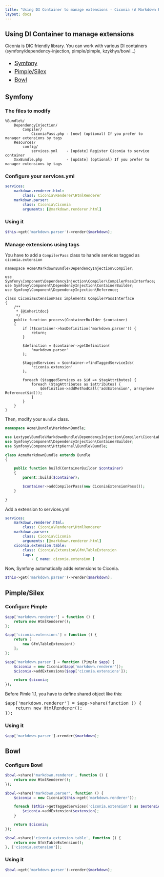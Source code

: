 ```yaml
---
title: "Using DI Container to manage extensions - Ciconia (A Markdown Parser)"
layout: docs
---
```


<h2 class="title">Using DI Container to manage extensions</h2>

<p>Ciconia is DIC friendly library. You can work with various DI containers (symfony/dependency-injection, pimple/pimple, kzykhys/bowl...)</p>

<ul style="font-size:18px;line-height: 1.5;">
  <li><a href="#symfony">Symfony</a></li>
  <li><a href="#pimple">Pimple/Silex</a></li>
  <li><a href="#bowl">Bowl</a></li>
</ul>

<h2 id="symfony" class="title">Symfony</h2>

### The files to modify

```
%Bundle%/
    DependencyInjection/
        Compiler/
            CiconiaPass.php - [new] (optional) If you prefer to manager extensions by tags
    Resources/
        config/
            services.yml    - [update] Register Ciconia to service container
    XxxBundle.php           - [update] (optional) If you prefer to manager extensions by tags
```

### Configure your services.yml

``` yaml
services:
    markdown.renderer.html:
        class: Ciconia\Renderer\HtmlRenderer
    markdown.parser:
        class: Ciconia\Ciconia
        arguments: [@markdown.renderer.html]
```

### Using it

``` php
$this->get('markdown.parser')->render($markdown);
```

### Manage extensions using tags

You have to add a `CompilerPass` class to handle services tagged as `ciconia.extension`

```
namespace Acme\MarkdownBundle\DependencyInjection\Compiler;

use Symfony\Component\DependencyInjection\Compiler\CompilerPassInterface;
use Symfony\Component\DependencyInjection\ContainerBuilder;
use Symfony\Component\DependencyInjection\Reference;

class CiconiaExtensionPass implements CompilerPassInterface
{
    /**
     * {@inheritdoc}
     */
    public function process(ContainerBuilder $container)
    {
        if (!$container->hasDefinition('markdown.parser')) {
            return;
        }

        $definition = $container->getDefinition(
            'markdown.parser'
        );

        $taggedServices = $container->findTaggedServiceIds(
            'ciconia.extension'
        );

        foreach ($taggedServices as $id => $tagAttributes) {
            foreach ($tagAttributes as $attributes) {
                $definition->addMethodCall('addExtension', array(new Reference($id)));
            }
        }
    }
}
```

Then, modify your `Bundle` class.

``` php
namespace Acme\Bundle\MarkdownBundle;

use Lextype\Bundle\MarkdownBundle\DependencyInjection\Compiler\CiconiaExtensionPass;
use Symfony\Component\DependencyInjection\ContainerBuilder;
use Symfony\Component\HttpKernel\Bundle\Bundle;

class AcmeMarkdownBundle extends Bundle
{

    public function build(ContainerBuilder $container)
    {
        parent::build($container);

        $container->addCompilerPass(new CiconiaExtensionPass());
    }

}
```

Add a extension to services.yml

``` yaml
services:
    markdown.renderer.html:
        class: Ciconia\Renderer\HtmlRenderer
    markdown.parser:
        class: Ciconia\Ciconia
        arguments: [@markdown.renderer.html]
    ciconia.extension.table:
        class: Ciconia\Extension\Gfm\TableExtension
        tags:
            - { name: ciconia.extension }
```

Now, Symfony automatically adds extensions to Ciconia.

``` php
$this->get('markdown.parser')->render($markdown);
```

<h2 id="pimple" class="title">Pimple/Silex</h2>

### Configure Pimple

``` php
$app['markdown.renderer'] = function () {
    return new HtmlRenderer();
};

$app['ciconia.extensions'] = function () {
    return [
        new Gfm\TableExtension()
    ];
};

$app['markdown.parser'] = function (Pimple $app) {
    $ciconia = new Ciconia($app['markdown.renderer']);
    $ciconia->addExtensions($app['ciconia.extensions']);

    return $ciconia;
});
```

<div class="alert alert-info">
<p>Before Pimle 1.1, you have to define shared object like this:</p>
<pre>$app['markdown.renderer'] = $app->share(function () {
    return new HtmlRenderer();
});</pre>
</div>

### Using it

``` php
$app['markdown.parser']->render($markdown);
```

<h2 id="bowl" class="title">Bowl</h2>

### Configure Bowl

``` php
$bowl->share('markdown.renderer', function () {
    return new HtmlRenderer();
});

$bowl->share('markdown.parser', function () {
    $ciconia = new Ciconia($this->get('markdown.renderer'));

    foreach ($this->getTaggedServices('ciconia.extension') as $extension) {
        $ciconia->addExtension($extension);
    }

    return $ciconia;
});

$bowl->share('ciconia.extension.table', function () {
    return new Gfm\TableExtension();
}, ['ciconia.extension']);
```

### Using it

``` php
$bowl->get('markdown.parser')->render($markdown);
```